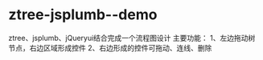 # ztree-jsplumb--demo
ztree、jsplumb、jQueryui结合完成一个流程图设计
主要功能：
1、左边拖动树节点，右边区域形成控件
2、右边形成的控件可拖动、连线、删除
